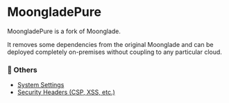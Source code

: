 # MoongladePure

MoongladePure is a fork of Moonglade.

It removes some dependencies from the original Moonglade and can be deployed completely on-premises without coupling to any particular cloud.

### 🔩 Others

- [System Settings](https://github.com/EdiWang/Moonglade/wiki/System-Settings)
- [Security Headers (CSP, XSS, etc.)](https://github.com/EdiWang/Moonglade/wiki/Security-Headers-(CSP,-XSS,-etc.))
